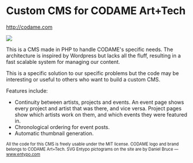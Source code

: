 # Custom CMS for CODAME Art+Tech

<a href="http://codame.com">http://codame.com</a>

<img src="http://codame.com/assets/codame-website-screenshot.png" />

This is a CMS made in PHP to handle CODAME's specific needs. The architecture is inspired by Wordpress but lacks all the fluff, resulting in a fast scalable system for managing our content.

This is a specific solution to our specific problems but the code may be interesting or useful to others who want to build a custom CMS.

Features include:
- Continuity between artists, projects and events. An event page shows every project and artist that was there, and vice versa. Project pages show which artists work on them, and which events they were featured in.
- Chronological ordering for event posts.
- Automatic thumbnail generation.

<span style="font-size:.8em">All the code for this CMS is freely usable under the MIT license. CODAME logo and brand  belongs to CODAME Art+Tech. SVG Entypo pictograms on the site are by Daniel Bruce — <a href="http://entypo.com">www.entypo.com</a></span>
